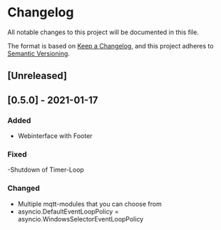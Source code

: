 # Changelog
All notable changes to this project will be documented in this file.

The format is based on [Keep a Changelog](https://keepachangelog.com/en/1.0.0/),
and this project adheres to [Semantic Versioning](https://semver.org/spec/v2.0.0.html).

## [Unreleased]

## <!--next-version-placeholder-->

## [0.5.0] - 2021-01-17
### Added
- Webinterface with Footer

### Fixed
 -Shutdown of Timer-Loop


### Changed
- Multiple mqtt-modules that you can choose from
- asyncio.DefaultEventLoopPolicy = asyncio.WindowsSelectorEventLoopPolicy